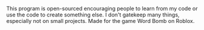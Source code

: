 This program is open-sourced encouraging people to learn from my code or use the code to create something else. I don't gatekeep many things, especially not on small projects.
Made for the game Word Bomb on Roblox.
